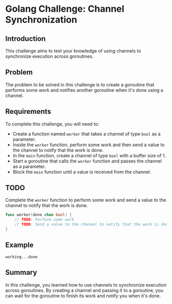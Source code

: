 # Golang Challenge: Channel Synchronization

## Introduction

This challenge aims to test your knowledge of using channels to synchronize execution across goroutines.

## Problem

The problem to be solved in this challenge is to create a goroutine that performs some work and notifies another goroutine when it's done using a channel.

## Requirements

To complete this challenge, you will need to:

- Create a function named `worker` that takes a channel of type `bool` as a parameter.
- Inside the `worker` function, perform some work and then send a value to the channel to notify that the work is done.
- In the `main` function, create a channel of type `bool` with a buffer size of 1.
- Start a goroutine that calls the `worker` function and passes the channel as a parameter.
- Block the `main` function until a value is received from the channel.

## TODO

Complete the `worker` function to perform some work and send a value to the channel to notify that the work is done.

```go
func worker(done chan bool) {
    // TODO: Perform some work
    // TODO: Send a value to the channel to notify that the work is done
}
```

## Example

```
working...done
```

## Summary

In this challenge, you learned how to use channels to synchronize execution across goroutines. By creating a channel and passing it to a goroutine, you can wait for the goroutine to finish its work and notify you when it's done.
